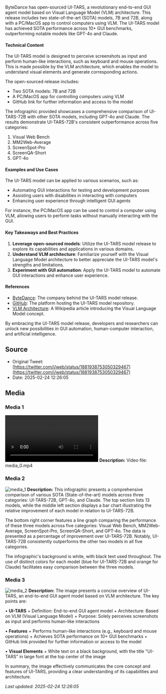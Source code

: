 ByteDance has open-sourced UI-TARS, a revolutionary end-to-end GUI agent model based on Visual Language Model (VLM) architecture. This release includes two state-of-the-art (SOTA) models, 7B and 72B, along with a PC/MacOS app to control computers using VLM. The UI-TARS model has achieved SOTA performance across 10+ GUI benchmarks, outperforming notable models like GPT-4o and Claude.

#### Technical Content
The UI-TARS model is designed to perceive screenshots as input and perform human-like interactions, such as keyboard and mouse operations. This is made possible by the VLM architecture, which enables the model to understand visual elements and generate corresponding actions.

The open-sourced release includes:

* Two SOTA models: 7B and 72B
* A PC/MacOS app for controlling computers using VLM
* GitHub link for further information and access to the model

The infographic provided showcases a comprehensive comparison of UI-TARS-72B with other SOTA models, including GPT-4o and Claude. The results demonstrate UI-TARS-72B's consistent outperformance across five categories:

1. Visual Web Bench
2. MM2Web-Average
3. ScreenSpot-Pro
4. ScreenQA-Short
5. GPT-4o

#### Examples and Use Cases
The UI-TARS model can be applied to various scenarios, such as:

* Automating GUI interactions for testing and development purposes
* Assisting users with disabilities in interacting with computers
* Enhancing user experience through intelligent GUI agents

For instance, the PC/MacOS app can be used to control a computer using VLM, allowing users to perform tasks without manually interacting with the GUI.

#### Key Takeaways and Best Practices
1. **Leverage open-sourced models**: Utilize the UI-TARS model release to explore its capabilities and applications in various domains.
2. **Understand VLM architecture**: Familiarize yourself with the Visual Language Model architecture to better appreciate the UI-TARS model's strengths and limitations.
3. **Experiment with GUI automation**: Apply the UI-TARS model to automate GUI interactions and enhance user experience.

#### References
* [ByteDance](https://www.bytedance.com/): The company behind the UI-TARS model release.
* [GitHub](https://github.com/): The platform hosting the UI-TARS model repository.
* [VLM Architecture](https://en.wikipedia.org/wiki/Visual_Language_Model): A Wikipedia article introducing the Visual Language Model concept.

By embracing the UI-TARS model release, developers and researchers can unlock new possibilities in GUI automation, human-computer interaction, and artificial intelligence.
## Source

- Original Tweet: [https://twitter.com/i/web/status/1881938753050329467](https://twitter.com/i/web/status/1881938753050329467)
- Date: 2025-02-24 12:26:05


## Media

### Media 1
![media_0](./media_0.mp4)
**Description:** Video file: media_0.mp4

### Media 2
![media_1](./media_1.jpg)
**Description:** This infographic presents a comprehensive comparison of various SOTA (State-of-the-art) models across three categories: UI-TARS-72B, GPT-4o, and Claude. The top section lists 13 models, while the middle left section displays a bar chart illustrating the relative improvement of each model in relation to UI-TARS-72B.

The bottom right corner features a line graph comparing the performance of these three models across five categories: Visual Web Bench, MM2Web-Average, ScreenSpot-Pro, ScreenQA-Short, and GPT-4o. The data is presented as a percentage of improvement over UI-TARS-72B. Notably, UI-TARS-72B consistently outperforms the other two models in all five categories.

The infographic's background is white, with black text used throughout. The use of distinct colors for each model (blue for UI-TARS-72B and orange for Claude) facilitates easy comparison between the three models.

### Media 3
![media_2](./media_2.jpg)
**Description:** The image presents a concise overview of UI-TARS, an end-to-end GUI agent model based on VLM architecture. The key points are:

• **UI-TARS**
	+ Definition: End-to-end GUI agent model
	+ Architecture: Based on VLM (Visual Language Model)
	+ Purpose: Solely perceives screenshots as input and performs human-like interactions

• **Features**
	+ Performs human-like interactions (e.g., keyboard and mouse operations)
	+ Achieves SOTA performance on 10+ GUI benchmarks
	+ GitHub link provided for further information or access to the model

• **Visual Elements**
	+ White text on a black background, with the title "UI-TARS" in large font at the top center of the image

In summary, the image effectively communicates the core concept and features of UI-TARS, providing a clear understanding of its capabilities and architecture.

*Last updated: 2025-02-24 12:26:05*